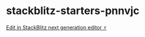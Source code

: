 # stackblitz-starters-pnnvjc

[Edit in StackBlitz next generation editor ⚡️](https://stackblitz.com/~/github.com/SAR-dev/stackblitz-starters-pnnvjc)